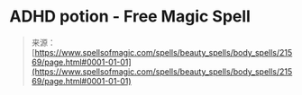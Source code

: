 <!--yml
category: 未分类
date: 2024-06-12 19:05:12
-->

# ADHD potion - Free Magic Spell

> 来源：[https://www.spellsofmagic.com/spells/beauty_spells/body_spells/21569/page.html#0001-01-01](https://www.spellsofmagic.com/spells/beauty_spells/body_spells/21569/page.html#0001-01-01)